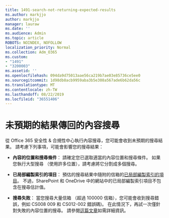 ```yaml
---
title: 1491-search-not-returning-expected-results
ms.author: markjjo
author: markjjo
manager: lauraw
ms.date: ''
ms.audience: Admin
ms.topic: article
ROBOTS: NOINDEX, NOFOLLOW
localization_priority: Normal
ms.collection: Adm_O365
ms.custom:
- "1491"
- "3200003"
ms.assetid: ''
ms.openlocfilehash: 094da9d75013aae56ca219b7ae03e85736ce5ee0
ms.sourcegitcommit: 1d98db8acb9959aba3b5e308a567ade6b62da56c
ms.translationtype: MT
ms.contentlocale: zh-TW
ms.lasthandoff: 08/22/2019
ms.locfileid: "36551406"
---
```

# <a name="content-search-not-returning-expected-results"></a>未預期的結果傳回的內容搜尋

從 Office 365 安全性 & 合規性中心執行內容搜尋，您可能會收到未預期的搜尋結果。 請考慮下列事項，可能會影響您的搜尋結果：

- **內容的位置和搜尋條件**： 請確定您已選取適當的內容位置和搜尋條件。 如果您執行大型搜尋 （使用許多位置），請考慮將它分割成多個搜尋。

- **已局部編製索引的項目**： 預估的搜尋結果中隨附的信箱的[已局部編製索引的項目](https://docs.microsoft.com/office365/securitycompliance/partially-indexed-items-in-content-search)。 不過，SharePoint 和 OneDrive 中的網站中的已局部編製索引項目不包含在搜尋估計值。

- **搜尋失敗**： 當您搜尋大量信箱 （超過 100000 信箱），您可能會收到搜尋錯誤，例如 CS008 009 和 CS012-002 錯誤碼)。 在此情況下，再試一次僅針對失敗的內容位置的搜尋。 請參閱[這篇文章](https://docs.microsoft.com/office365/securitycompliance/retry-failed-content-search)如需詳細資訊。

